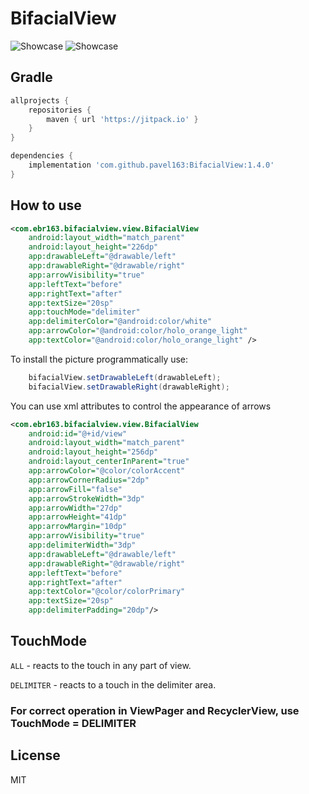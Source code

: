 # BifacialView
![Showcase](https://github.com/pavel163/BifacialView/blob/master/media/bifacialview1.gif)
![Showcase](https://github.com/pavel163/BifacialView/blob/master/media/bifacialview3.gif)

## Gradle

```gradle
allprojects {
    repositories {
        maven { url 'https://jitpack.io' }
    }
}
```

```gradle
dependencies {
    implementation 'com.github.pavel163:BifacialView:1.4.0'
}
```

## How to use
```xml
<com.ebr163.bifacialview.view.BifacialView
    android:layout_width="match_parent"
    android:layout_height="226dp"
    app:drawableLeft="@drawable/left"
    app:drawableRight="@drawable/right"
    app:arrowVisibility="true"
    app:leftText="before"
    app:rightText="after"
    app:textSize="20sp"
    app:touchMode="delimiter"
    app:delimiterColor="@android:color/white"
    app:arrowColor="@android:color/holo_orange_light"
    app:textColor="@android:color/holo_orange_light" />
```

To install the picture programmatically use:
```java
    bifacialView.setDrawableLeft(drawableLeft);
    bifacialView.setDrawableRight(drawableRight);
```

You can use xml attributes to control the appearance of arrows
```xml
<com.ebr163.bifacialview.view.BifacialView
    android:id="@+id/view"
    android:layout_width="match_parent"
    android:layout_height="256dp"
    android:layout_centerInParent="true"
    app:arrowColor="@color/colorAccent"
    app:arrowCornerRadius="2dp"
    app:arrowFill="false"
    app:arrowStrokeWidth="3dp"
    app:arrowWidth="27dp"
    app:arrowHeight="41dp"
    app:arrowMargin="10dp"
    app:arrowVisibility="true"
    app:delimiterWidth="3dp"
    app:drawableLeft="@drawable/left"
    app:drawableRight="@drawable/right"
    app:leftText="before"
    app:rightText="after"
    app:textColor="@color/colorPrimary"
    app:textSize="20sp"
    app:delimiterPadding="20dp"/>
```
## TouchMode

```ALL``` - reacts to the touch in any part of view.

```DELIMITER``` - reacts to a touch in the delimiter area.

### For correct operation in ViewPager and RecyclerView, use TouchMode = DELIMITER

## License
MIT
